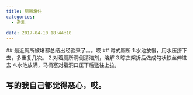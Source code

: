 ```yaml
---
title: 厕所堵住
categories:
  - 杂乱
 
date: 2017-04-10 18:44:10
---
```

<p></p>
<!-- more -->
## 最近厕所被堵都总结出经验来了。。。哎
## 蹲式厕所
1.水池放慢，用水压挤下去，多重复几次。
2.对着厕所洞倒清洁剂，溶解
3.晾衣架折后做成勾状铁丝伸进去
4.水池放满，马桶塞对着洞口压下后猛往上拉，

## 写的我自己都觉得恶心，哎。